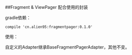 ##Fragment & ViewPager 配合使用的封装

gradle依赖：

    compile 'cn.alien95:fragmentpager:0.1.0'
    
使用：

自定义的Adapter继承BaseFragmentPagerAdapter，其他不变。

